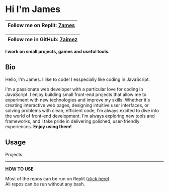 <h1>Hi I'm James</h1>

| Follow me on Replit: [7ames](https://replit.com/@7ames/) |
| -------------------------------------------------------------|

| Follow me in GitHub: [7aimez](https://github.com/7aimez/) |
| -------------------------------------------------------------|


<strong>I work on small projects, games and useful tools.</strong>

<h2>Bio</h2>

<p>Hello, I'm James. I like to code! I esspecially like coding in JavaScript.</p>

I'm a passionate web developer with a particular love for coding in JavaScript. I enjoy building small front-end projects that allow me to experiment with new technologies and improve my skills. Whether it's creating interactive web pages, designing intuitive user interfaces, or solving problems with clean, efficient code, I’m always excited to dive into the world of front-end development. I'm always exploring new tools and frameworks, and I take pride in delivering polished, user-friendly experiences.
**Enjoy using them!**

<h2>Usage</h2>

Projects

<hr>

<strong>HOW TO USE</strong>

Most of the repos can be run on Replit ([click here](https://replit.com/@7ames/)).  
All repos can be run without any bash.
